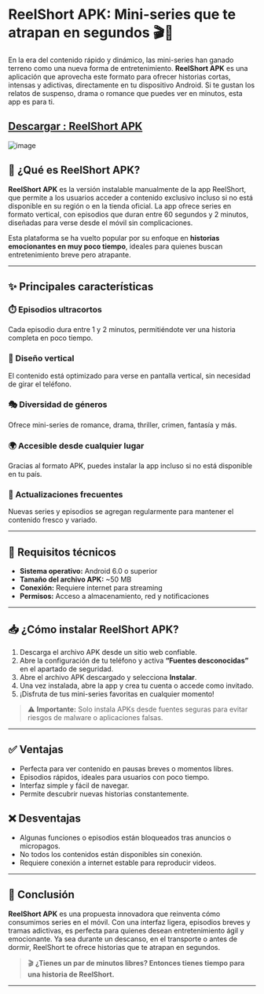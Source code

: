 # ReelShort APK: Mini-series que te atrapan en segundos 🎬📱

En la era del contenido rápido y dinámico, las mini-series han ganado terreno como una nueva forma de entretenimiento. **ReelShort APK** es una aplicación que aprovecha este formato para ofrecer historias cortas, intensas y adictivas, directamente en tu dispositivo Android. Si te gustan los relatos de suspenso, drama o romance que puedes ver en minutos, esta app es para ti.

## [Descargar : ReelShort APK](https://tinyurl.com/4nuawttm)

![image](https://github.com/user-attachments/assets/d801f031-acd8-420e-8966-380a9aa213dd)

## 🎥 ¿Qué es ReelShort APK?

**ReelShort APK** es la versión instalable manualmente de la app ReelShort, que permite a los usuarios acceder a contenido exclusivo incluso si no está disponible en su región o en la tienda oficial. La app ofrece series en formato vertical, con episodios que duran entre 60 segundos y 2 minutos, diseñadas para verse desde el móvil sin complicaciones.

Esta plataforma se ha vuelto popular por su enfoque en **historias emocionantes en muy poco tiempo**, ideales para quienes buscan entretenimiento breve pero atrapante.

---

## ✨ Principales características

### ⏱️ Episodios ultracortos
Cada episodio dura entre 1 y 2 minutos, permitiéndote ver una historia completa en poco tiempo.

### 📲 Diseño vertical
El contenido está optimizado para verse en pantalla vertical, sin necesidad de girar el teléfono.

### 🎭 Diversidad de géneros
Ofrece mini-series de romance, drama, thriller, crimen, fantasía y más.

### 🌍 Accesible desde cualquier lugar
Gracias al formato APK, puedes instalar la app incluso si no está disponible en tu país.

### 🔄 Actualizaciones frecuentes
Nuevas series y episodios se agregan regularmente para mantener el contenido fresco y variado.

---

## 📱 Requisitos técnicos

- **Sistema operativo:** Android 6.0 o superior  
- **Tamaño del archivo APK:** ~50 MB  
- **Conexión:** Requiere internet para streaming  
- **Permisos:** Acceso a almacenamiento, red y notificaciones

---

## 📥 ¿Cómo instalar ReelShort APK?

1. Descarga el archivo APK desde un sitio web confiable.
2. Abre la configuración de tu teléfono y activa **“Fuentes desconocidas”** en el apartado de seguridad.
3. Abre el archivo APK descargado y selecciona **Instalar**.
4. Una vez instalada, abre la app y crea tu cuenta o accede como invitado.
5. ¡Disfruta de tus mini-series favoritas en cualquier momento!

> ⚠️ **Importante:** Solo instala APKs desde fuentes seguras para evitar riesgos de malware o aplicaciones falsas.

---

## ✅ Ventajas

- Perfecta para ver contenido en pausas breves o momentos libres.
- Episodios rápidos, ideales para usuarios con poco tiempo.
- Interfaz simple y fácil de navegar.
- Permite descubrir nuevas historias constantemente.

## ❌ Desventajas

- Algunas funciones o episodios están bloqueados tras anuncios o micropagos.
- No todos los contenidos están disponibles sin conexión.
- Requiere conexión a internet estable para reproducir videos.

---

## 🧠 Conclusión

**ReelShort APK** es una propuesta innovadora que reinventa cómo consumimos series en el móvil. Con una interfaz ligera, episodios breves y tramas adictivas, es perfecta para quienes desean entretenimiento ágil y emocionante. Ya sea durante un descanso, en el transporte o antes de dormir, ReelShort te ofrece historias que te atrapan en segundos.

> 🎬 **¿Tienes un par de minutos libres? Entonces tienes tiempo para una historia de ReelShort.**

---
